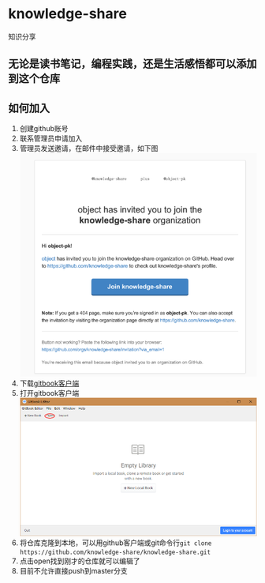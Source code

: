 # knowledge-share

知识分享

## 无论是读书笔记，编程实践，还是生活感悟都可以添加到这个仓库

## 如何加入

1. 创建github账号
2. 联系管理员申请加入
3. 管理员发送邀请，在邮件中接受邀请，如下图![](/assets/import.png)
4. 下载[gitbook客户端](https://www.gitbook.com/editor/windows/download "gitbook")
5. 打开gitbook客户端![](/assets/openGitbook.png)
6. 将仓库克隆到本地，可以用github客户端或git命令行`git clone https://github.com/knowledge-share/knowledge-share.git`
7. 点击open找到刚才的仓库就可以编辑了
8. 目前不允许直接push到master分支



